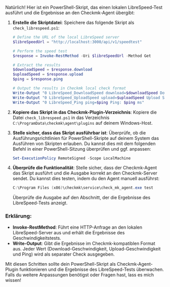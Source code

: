 Natürlich! Hier ist ein PowerShell-Skript, das einen lokalen LibreSpeed-Test ausführt und die Ergebnisse an den Checkmk-Agent übergibt:

1. **Erstelle die Skriptdatei**:
   Speichere das folgende Skript als `check_librespeed.ps1`:

   ```powershell
   # Define the URL of the local LibreSpeed server
   $libreSpeedUrl = "http://localhost:3000/api/v1/speedtest"

   # Perform the speed test
   $response = Invoke-RestMethod -Uri $libreSpeedUrl -Method Get

   # Extract the results
   $downloadSpeed = $response.download
   $uploadSpeed = $response.upload
   $ping = $response.ping

   # Output the results in Checkmk local check format
   Write-Output "0 LibreSpeed_DownloadSpeed download=$downloadSpeed Download Speed: $downloadSpeed Mbps"
   Write-Output "0 LibreSpeed_UploadSpeed upload=$uploadSpeed Upload Speed: $uploadSpeed Mbps"
   Write-Output "0 LibreSpeed_Ping ping=$ping Ping: $ping ms"
   ```

2. **Kopiere das Skript in das Checkmk-Plugin-Verzeichnis**:
   Kopiere die Datei `check_librespeed.ps1` in das Verzeichnis `C:\ProgramData\checkmk\agent\plugins` auf deinem Windows-Host.

3. **Stelle sicher, dass das Skript ausführbar ist**:
   Überprüfe, ob die Ausführungsrichtlinien für PowerShell-Skripte auf deinem System das Ausführen von Skripten erlauben. Du kannst dies mit dem folgenden Befehl in einer PowerShell-Sitzung überprüfen und ggf. anpassen:

   ```powershell
   Set-ExecutionPolicy RemoteSigned -Scope LocalMachine
   ```

4. **Überprüfe die Funktionalität**:
   Stelle sicher, dass der Checkmk-Agent das Skript ausführt und die Ausgabe korrekt an den Checkmk-Server sendet. Du kannst dies testen, indem du den Agent manuell ausführst:

   ```powershell
   C:\Program Files (x86)\checkmk\service\check_mk_agent.exe test
   ```

   Überprüfe die Ausgabe auf den Abschnitt, der die Ergebnisse des LibreSpeed-Tests anzeigt.

### Erklärung:

- **Invoke-RestMethod**: Führt eine HTTP-Anfrage an den lokalen LibreSpeed-Server aus und erhält die Ergebnisse des Geschwindigkeitstests.
- **Write-Output**: Gibt die Ergebnisse im Checkmk-kompatiblen Format aus. Jeder Wert (Download-Geschwindigkeit, Upload-Geschwindigkeit und Ping) wird als separater Check ausgegeben.

Mit diesen Schritten sollte dein PowerShell-Skript als Checkmk-Agent-Plugin funktionieren und die Ergebnisse des LibreSpeed-Tests überwachen. Falls du weitere Anpassungen benötigst oder Fragen hast, lass es mich wissen!